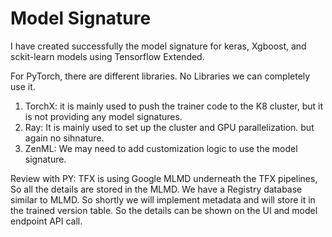 # Model Signature

I have created successfully the model signature for keras, Xgboost, and sckit-learn models using Tensorflow Extended.

For PyTorch, there are different libraries. No Libraries we can completely use it.
1. TorchX: it is mainly used to push the trainer code to the K8 cluster, but it is not providing any model signatures.
2. Ray: It is mainly used to set up the cluster and GPU parallelization. but again no sihnature.
3. ZenML: We may need to add customization logic to use the model signature.

Review with PY:
TFX is using Google MLMD underneath the TFX pipelines, So all the details are stored in the MLMD. We have a Registry database similar to MLMD. So shortly we will implement metadata and will store it in the trained version table. So the details can be shown on the UI and model endpoint API call.
